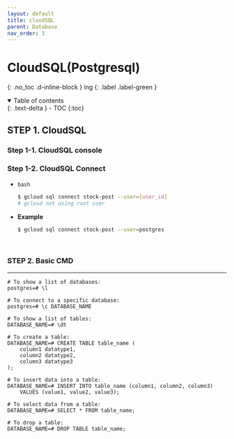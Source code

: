 ```yaml
---
layout: default
title: cloudSQL
parent: Database
nav_order: 3
---
```


# CloudSQL(Postgresql)
{: .no_toc .d-inline-block }
ing
{: .label .label-green }

<details open markdown="block">
  <summary>
    Table of contents
  </summary>
  {: .text-delta }
- TOC
{:toc}
</details>
<!------------------------------------ STEP ------------------------------------>

## STEP 1. CloudSQL

### Step 1-1. CloudSQL console



### Step 1-2. CloudSQL Connect

* `bash`

  ```bash
  $ gcloud sql connect stock-post --user=[user_id]
  # gcloud not using root user
  ```

* **Example**

  ```bash
  $ gcloud sql connect stock-post --user=postgres
  ```



<br>

<!------------------------------------ STEP ------------------------------------>

### STEP 2. Basic CMD


---

```
# To show a list of databases:
postgres=# \l

# To connect to a specific database:
postgres=# \c DATABASE_NAME

# To show a list of tables:
DATABASE_NAME=# \dt

# To create a table:
DATABASE_NAME=# CREATE TABLE table_name (
    column1 datatype1,
    column2 datatype2,
    column3 datatype3
);

# To insert data into a table:
DATABASE_NAME=# INSERT INTO table_name (column1, column2, column3)
    VALUES (value1, value2, value3);

# To select data from a table:
DATABASE_NAME=# SELECT * FROM table_name;

# To drop a table:
DATABASE_NAME=# DROP TABLE table_name;
```

